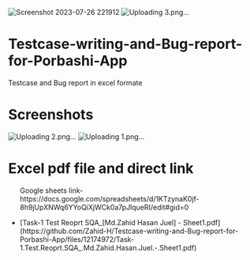 ![Screenshot 2023-07-26 221912](https://github.com/Zahid-H/Testcase-writing-and-Bug-report-for-Porbashi-App/assets/83463788/f19f905a-aa57-457d-8a0b-dc0e94b2bbf8)
![Uploading 3.png…]()
# Testcase-writing-and-Bug-report-for-Porbashi-App
Testcase and Bug report in excel formate
# Screenshots
![Uploading 2.png…]()
![Uploading 1.png…]()

# Excel pdf file and direct link
<ul>
Google sheets link- https://docs.google.com/spreadsheets/d/1KTzynaK0jf-8h9jUpXNWq6YYoQiXjWCk0a7pJlqueRI/edit#gid=0
</ul>
<ul>
  <li>[Task-1 Test Reoprt SQA_[Md.Zahid Hasan Juel] - Sheet1.pdf](https://github.com/Zahid-H/Testcase-writing-and-Bug-report-for-Porbashi-App/files/12174972/Task-1.Test.Reoprt.SQA_.Md.Zahid.Hasan.Juel.-.Sheet1.pdf)</li>
 
</ul>


